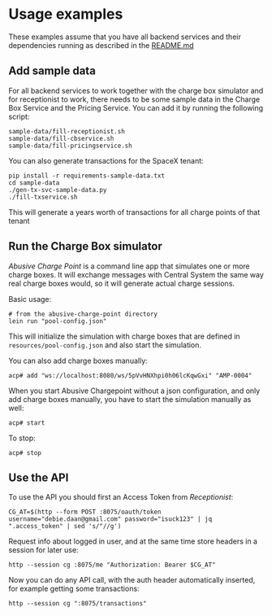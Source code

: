 # Usage examples

These examples assume that you have all backend services and their dependencies 
running as described in the [README.md](README.md)

## Add sample data

For all backend services to work together with the charge box simulator and for receptionist to work, 
there needs to be some sample data in the Charge Box Service and the Pricing Service. You can 
add it by running the following script:

```
sample-data/fill-receptionist.sh
sample-data/fill-cbservice.sh
sample-data/fill-pricingservice.sh
```

You can also generate transactions for the SpaceX tenant:

```
pip install -r requirements-sample-data.txt
cd sample-data
./gen-tx-svc-sample-data.py
./fill-txservice.sh
```

This will generate a years worth of transactions for all charge points of that tenant

## Run the Charge Box simulator

_Abusive Charge Point_ is a command line app that simulates one or more 
charge boxes. It will exchange messages with Central System the same way 
real charge boxes would, so it will generate actual charge sessions.

Basic usage:

```
# from the abusive-charge-point directory
lein run "pool-config.json"
```

This will initialize the simulation with charge boxes that are defined in `resources/pool-config.json` and 
also start the simulation.

You can also add charge boxes manually:

```
acp# add "ws://localhost:8080/ws/5pVvHNXhpi0h06lcKqwGxi" "AMP-0004"
```

When you start Abusive Chargepoint without a json configuration, and only add charge boxes manually, 
you have to start the simulation manually as well:

```
acp# start
```

To stop:

```
acp# stop
```

## Use the API

To use the API you should first an Access Token from _Receptionist_:

```
CG_AT=$(http --form POST :8075/oauth/token username="debie.daan@gmail.com" password="isuck123" | jq ".access_token" | sed 's/"//g')
```

Request info about logged in user, and at the same time store headers in a 
session for later use:

```
http --session cg :8075/me "Authorization: Bearer $CG_AT"
```

Now you can do any API call, with the auth header automatically inserted, 
for example getting some transactions:

```
http --session cg ":8075/transactions"
```

